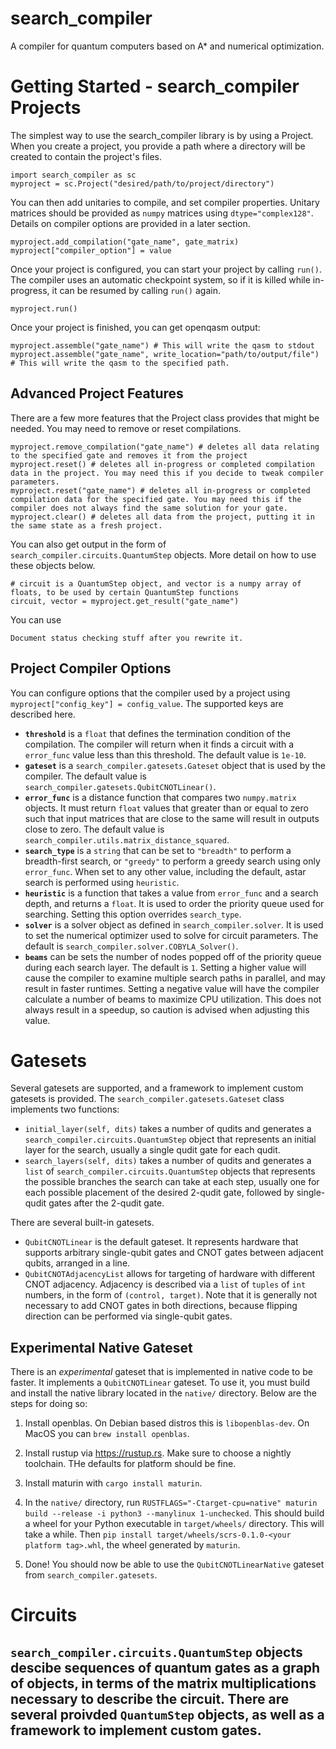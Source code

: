 # search_compiler
A compiler for quantum computers based on A* and numerical optimization.


# Getting Started - search_compiler Projects
The simplest way to use the search_compiler library is by using a Project. When you create a project, you provide a path where a directory will be created to contain the project's files.
```
import search_compiler as sc
myproject = sc.Project("desired/path/to/project/directory")
```
You can then add unitaries to compile, and set compiler properties. Unitary matrices should be provided as `numpy` matrices using `dtype="complex128"`. Details on compiler options are provided in a later section.
```
myproject.add_compilation("gate_name", gate_matrix)
myproject["compiler_option"] = value
```
Once your project is configured, you can start your project by calling `run()`. The compiler uses an automatic checkpoint system, so if it is killed while in-progress, it can be resumed by calling `run()` again.
```
myproject.run()
```
Once your project is finished, you can get openqasm output:
```
myproject.assemble("gate_name") # This will write the qasm to stdout
myproject.assemble("gate_name", write_location="path/to/output/file") # This will write the qasm to the specified path.
```

## Advanced Project Features
There are a few more features that the Project class provides that might be needed. You may need to remove or reset compilations.
```
myproject.remove_compilation("gate_name") # deletes all data relating to the specified gate and removes it from the project
myproject.reset() # deletes all in-progress or completed compilation data in the project. You may need this if you decide to tweak compiler parameters.
myproject.reset("gate_name") # deletes all in-progress or completed compilation data for the specified gate. You may need this if the compiler does not always find the same solution for your gate.
myproject.clear() # deletes all data from the project, putting it in the same state as a fresh project.
```
You can also get output in the form of `search_compiler.circuits.QuantumStep` objects. More detail on how to use these objects below.
```
# circuit is a QuantumStep object, and vector is a numpy array of floats, to be used by certain QuantumStep functions
circuit, vector = myproject.get_result("gate_name")
```
You can use 
```
Document status checking stuff after you rewrite it.
```
## Project Compiler Options
You can configure options that the compiler used by a project using `myproject["config_key"] = config_value`. The supported keys are described here.
- **`threshold`** is a `float` that defines the termination condition of the compilation. The compiler will return when it finds a circuit with a `error_func` value less than this threshold. The default value is `1e-10`.
- **`gateset`** is a `search_compiler.gatesets.Gateset` object that is used by the compiler. The default value is `search_compiler.gatesets.QubitCNOTLinear()`.
- **`error_func`** is a distance function that compares two `numpy.matrix` objects. It must return `float` values that greater than or equal to zero such that input matrices that are close to the same will result in outputs close to zero. The default value is `search_compiler.utils.matrix_distance_squared`.
- **`search_type`** is a `string` that can be set to `"breadth"` to perform a breadth-first search, or `"greedy"` to perform a greedy search using only `error_func`. When set to any other value, including the default, astar search is performed using `heuristic`.
- **`heuristic`** is a function that takes a value from `error_func` and a search depth, and returns a `float`. It is used to order the priority queue used for searching. Setting this option overrides `search_type`.
- **`solver`** is a solver object as defined in `search_compiler.solver`. It is used to set the numerical optimizer used to solve for circuit parameters. The default is `search_compiler.solver.COBYLA_Solver()`.
- **`beams`** can be sets the number of nodes popped off of the priority queue during each search layer. The default is `1`. Setting a higher value will cause the compiler to examine multiple search paths in parallel, and may result in faster runtimes. Setting a negative value will have the compiler calculate a number of beams to maximize CPU utilization. This does not always result in a speedup, so caution is advised when adjusting this value.

# Gatesets
Several gatesets are supported, and a framework to implement custom gatesets is provided. The `search_compiler.gatesets.Gateset` class implements two functions:
 - `initial_layer(self, dits)` takes a number of qudits and generates a `search_compiler.circuits.QuantumStep` object that represents an initial layer for the search, usually a single qudit gate for each qudit.
 - `search_layers(self, dits)` takes a number of qudits and generates a `list` of `search_compiler.circuits.QuantumStep` objects that represents the possible branches the search can take at each step, usually one for each possible placement of the desired 2-qudit gate, followed by single-qudit gates after the 2-qudit gate.
 
 There are several built-in gatesets.
 - `QubitCNOTLinear` is the default gateset. It represents hardware that supports arbitrary single-qubit gates and CNOT gates between adjacent qubits, arranged in a line.
 - `QubitCNOTAdjacencyList` allows for targeting of hardware with different CNOT adjacency. Adjacency is described via a `list` of `tuples` of `int` numbers, in the form of `(control, target)`. Note that it is generally not necessary to add CNOT gates in both directions, because flipping direction can be performed via single-qubit gates.
 
## Experimental Native Gateset

There is an *experimental* gateset that is implemented in native code to be faster. It implements a `QubitCNOTLinear` gateset. To use it, you must build and install the native library located in the `native/` directory. Below are the steps for doing so:

1. Install openblas. On Debian based distros this is `libopenblas-dev`. On MacOS you can `brew install openblas`.

2. Install rustup via https://rustup.rs. Make sure to choose a nightly toolchain. THe defaults for platform should be fine.

3. Install maturin with `cargo install maturin`.

4. In the `native/` directory, run `RUSTFLAGS="-Ctarget-cpu=native" maturin build --release -i python3 --manylinux 1-unchecked`. This should build a   wheel for your Python executable in `target/wheels/` directory. This will take a while. Then `pip install target/wheels/scrs-0.1.0-<your platform tag>.whl`, the wheel generated by `maturin`.

5. Done! You should now be able to use the `QubitCNOTLinearNative` gateset from `search_compiler.gatesets`.

 # Circuits
 `search_compiler.circuits.QuantumStep` objects descibe sequences of quantum gates as a graph of objects, in terms of the matrix multiplications necessary to describe the circuit. There are several proivded `QuantumStep` objects, as well as a framework to implement custom gates.
 - 
